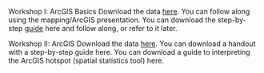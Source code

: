 Workshop I: ArcGIS Basics
Download the data [here](https://www.dropbox.com/s/kjk4f2dmmyi92on/Intro_GIS_Workshop_Data.zip?dl=0).
You can follow along using the mapping/ArcGIS presentation.
You can download the step-by-step [guide](https://github.com/barnarderc/workshops/blob/master/Summer%202016/SRI%20ArcGIS/%231ercarcgistutorialstep-by-stepguide.pdf) here and follow along, or refer to it later.
 
Workshop II: ArcGIS 
Download the data [here](https://www.dropbox.com/s/10madoma50vgap5/ERCWORKSHOP2%20%281%29.zip?dl=0).
You can download a handout with a step-by-step guide here.
You can download a guide to interpreting the ArcGIS hotspot (spatial statistics tool) here.

